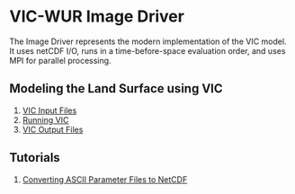 # VIC-WUR Image Driver

The Image Driver represents the modern implementation of the VIC model.  It uses netCDF I/O, runs in a time-before-space evaluation order, and uses MPI for parallel processing.  

## Modeling the Land Surface using VIC
1.  [VIC Input Files](Inputs.md)
2.  [Running VIC](RunVIC.md)
3.  [VIC Output Files](Outputs.md)

## Tutorials
1.  [Converting ASCII Parameter Files to NetCDF](Ascii_to_NetCDF_params.md)
